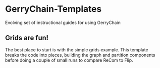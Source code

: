 # GerryChain-Templates
Evolving set of instructional guides for using GerryChain

<H2> Grids are fun! </H2>

The best place to start is with the simple grids example. This template breaks the code into pieces, building the graph and partition components before doing a couple of small runs to compare ReCom to Flip. 



